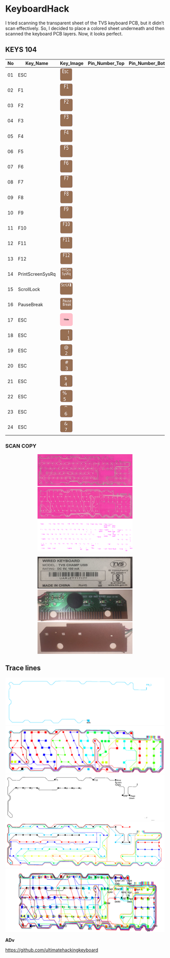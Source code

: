# KeyboardHack





I tried scanning the transparent sheet of the TVS keyboard PCB, but it didn’t scan effectively.
So, I decided to place a colored sheet underneath and then scanned the keyboard PCB layers.
Now, it looks perfect.


## KEYS 104


| No | Key_Name | Key_Image| Pin_Number_Top  | Pin_Number_Bot  | Pin_Description |
| --- |  --- | --- | --- |  --- | --- |
| 01 | ESC | <img src="KEYS/001.png" width="40" height="40"> |   |    |   |
| 02 | F1 | <img src="KEYS/002.png" width="40" height="40"> |   |    |   |
| 03 | F2 | <img src="KEYS/003.png" width="40" height="40"> |   |    |   |
| 04 | F3 | <img src="KEYS/004.png" width="40" height="40"> |   |    |   |
| 05 | F4 | <img src="KEYS/005.png" width="40" height="40"> |   |    |   |
| 06 | F5 | <img src="KEYS/006.png" width="40" height="40"> |   |    |   |
| 07 | F6 | <img src="KEYS/007.png" width="40" height="40"> |   |    |   |
| 08 | F7 | <img src="KEYS/008.png" width="40" height="40"> |   |    |   |
| 09 | F8 | <img src="KEYS/009.png" width="40" height="40"> |   |    |   |
| 10 | F9 | <img src="KEYS/010.png" width="40" height="40"> |   |    |   |
| 11 | F10 | <img src="KEYS/011.png" width="40" height="40"> |   |    |   |
| 12 | F11| <img src="KEYS/012.png" width="40" height="40"> |   |    |   |
| 13 | F12 | <img src="KEYS/013.png" width="40" height="40"> |   |    |   |
| 14 | PrintScreenSysRq | <img src="KEYS/014.png" width="40" height="40"> |   |    |   |
| 15 | ScrollLock | <img src="KEYS/015.png" width="40" height="40"> |   |    |   |
| 16 | PauseBreak | <img src="KEYS/016.png" width="40" height="40"> |   |    |   |
| 17 | ESC | <img src="KEYS/017.png" width="40" height="40"> |   |    |   |
| 18 | ESC | <img src="KEYS/018.png" width="40" height="40"> |   |    |   |
| 19 | ESC | <img src="KEYS/019.png" width="40" height="40"> |   |    |   |
| 20 | ESC | <img src="KEYS/020.png" width="40" height="40"> |   |    |   |
| 21 | ESC | <img src="KEYS/021.png" width="40" height="40"> |   |    |   |
| 22 | ESC | <img src="KEYS/022.png" width="40" height="40"> |   |    |   |
| 23 | ESC | <img src="KEYS/023.png" width="40" height="40"> |   |    |   |
| 24 | ESC | <img src="KEYS/024.png" width="40" height="40"> |   |    |   |

### SCAN COPY

<p align="center">
  <img src="Scan_copy/F_thumbnail.png" width="300" height="100">
  <img src="Scan_copy/B_thumbnail.png" width="300" height="100">
  <img src="Scan_copy/Key_map.png" width="300" height="100">
</p>



<p align="center">
  <img src="Scan_copy/Tvs_model.jpeg" width="300" height="100">
  <img src="Scan_copy/Tvs_pcb.jpeg" width="300" height="100">
  <img src="Scan_copy/Tvs_pcb_B.jpeg" width="300" height="100">
</p>




## Trace lines


<p align="center">
  <img src="Scan_copy/gif/B_18.gif">
  <img src="Scan_copy/gif/B_18_KEY.gif">
  <img src="Scan_copy/gif/F_8.gif">
  <img src="Scan_copy/gif/F_8_KEY.gif">
  <img src="Scan_copy/gif/PIN_18_8_JOIN.png" width="1000" height="200">
</p>










**ADv**

https://github.com/ultimatehackingkeyboard

